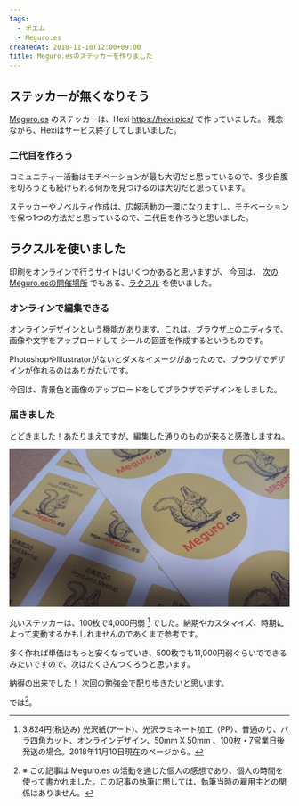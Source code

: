 ```yaml
---
tags: 
  - ポエム
  - Meguro.es
createdAt: 2018-11-10T12:00+09:00
title: Meguro.esのステッカーを作りました
---
```


## ステッカーが無くなりそう

[Meguro.es](https://meguro.es) のステッカーは、Hexi https://hexi.pics/ で作っていました。
残念ながら、Hexiはサービス終了してしまいました。

### 二代目を作ろう

コミュニティー活動はモチベーションが最も大切だと思っているので、多少自腹を切ろうとも続けられる何かを見つけるのは大切だと思っています。

ステッカーやノベルティ作成は、広報活動の一環になりますし、モチベーションを保つ1つの方法だと思っているので、二代目を作ろうと思いました。

## ラクスルを使いました

印刷をオンラインで行うサイトはいくつかあると思いますが、
今回は、 [次のMeguro.esの開催場所](https://meguroes.connpass.com/event/104293/) でもある、[ラクスル](https://raksul.com/sticker/) を使いました。


### オンラインで編集できる

オンラインデザインという機能があります。これは、ブラウザ上のエディタで、画像や文字をアップロードして
シールの図面を作成するというものです。

PhotoshopやIllustratorがないとダメなイメージがあったので、ブラウザでデザインが作れるのはありがたいです。

今回は、背景色と画像のアップロードをしてブラウザでデザインをしました。

### 届きました

とどきました！あたりまえですが、編集した通りのものが来ると感激しますね。

![Meguro.es のあたらしい二種類のステッカー](../assets/images/diary/sticker-meguroes.jpg)


丸いステッカーは、100枚で4,000円弱 [^price] でした。納期やカスタマイズ、時期によって変動するかもしれませんのであくまで参考です。

多く作れば単価はもっと安くなっていき、500枚でも11,000円弱ぐらいでできるみたいですので、次はたくさんつくろうと思います。

納得の出来でした！ 次回の勉強会で配り歩きたいと思います。


では[^okotowari]。


[^price]: 3,824円(税込み) 光沢紙(アート)、光沢ラミネート加工（PP）、普通のり、バラ四角カット、オンラインデザイン、50mm X 50mm 、100枚・7営業日後発送の場合。2018年11月10日現在のページから。

[^okotowari]: ※ この記事は Meguro.es の活動を通じた個人の感想であり、個人の時間を使って書かれました。この記事の執筆に関しては、執筆当時の雇用主との関係はありません。

